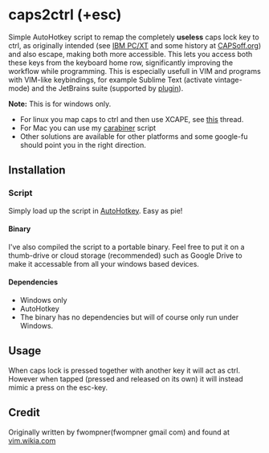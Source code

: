 # caps2ctrl (+esc)
Simple AutoHotkey script to remap the completely **useless** caps lock key to ctrl, as originally intended (see [IBM PC/XT](http://www.pcguide.com/ref/kb/layout/stdXT83-c.html) and some history at [CAPSoff.org](http://capsoff.org/history)) and also escape, making both more accessible. This lets you access both these keys from the keyboard home row, significantly improving the workflow while programming. This is especially usefull in VIM and programs with VIM-like keybindings, for example Sublime Text (activate vintage-mode) and the JetBrains suite (supported by [plugin](https://github.com/JetBrains/ideavim)). 

**Note:** This is for windows only. 
- For linux you map caps to ctrl and then use XCAPE, see [this](https://askubuntu.com/a/228379) thread.
- For Mac you can use my [carabiner](./carabiner.json) script
- Other solutions are available for other platforms and some google-fu should point you in the right direction.

## Installation
### Script
Simply load up the script in [AutoHotkey](http://www.autohotkey.com/). Easy as pie!

#### Binary
I've also compiled the script to a portable binary. Feel free to put it on a thumb-drive or cloud storage (recommended) such as Google Drive to make it accessable from all your windows based devices.

#### Dependencies
* Windows only
* AutoHotkey
* The binary has no dependencies but will of course only run under Windows.

## Usage 
When caps lock is pressed together with another key it will act as ctrl. However when tapped (pressed and released on its own) it will instead mimic a press on the esc-key.

## Credit
Originally written by fwompner(fwompner gmail com) and found at [vim.wikia.com](http://vim.wikia.com/wiki/Map_caps_lock_to_escape_in_Windows)
